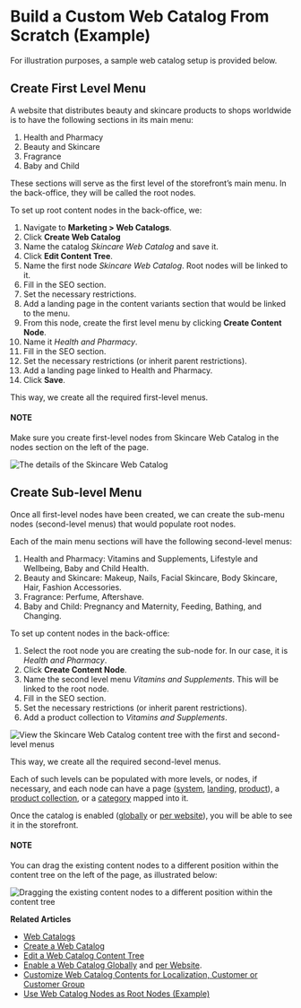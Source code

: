 <a id="user-guide-marketing-web-catalog-sample"></a>

# Build a Custom Web Catalog From Scratch (Example)

For illustration purposes, a sample web catalog setup is provided below.

## Create First Level Menu

A website that distributes beauty and skincare products to shops worldwide is to have the following sections in its main menu:

1. Health and Pharmacy
2. Beauty and Skincare
3. Fragrance
4. Baby and Child

These sections will serve as the first level of the storefront’s main menu. In the back-office, they will be called the root nodes.

To set up root content nodes in the back-office, we:

1. Navigate to **Marketing > Web Catalogs**.
2. Click **Create Web Catalog**
3. Name the catalog *Skincare Web Catalog* and save it.
4. Click **Edit Content Tree**.
5. Name the first node *Skincare Web Catalog*. Root nodes will be linked to it.
6. Fill in the SEO section.
7. Set the necessary restrictions.
8. Add a landing page in the content variants section that would be linked to the menu.
9. From this node, create the first level menu by clicking **Create Content Node**.
10. Name it *Health and Pharmacy*.
11. Fill in the SEO section.
12. Set the necessary restrictions (or inherit parent restrictions).
13. Add a landing page linked to Health and Pharmacy.
14. Click **Save**.

This way, we create all the required first-level menus.

#### NOTE
Make sure you create first-level nodes from Skincare Web Catalog in the nodes section on the left of the page.

![The details of the Skincare Web Catalog](user/img/marketing/web_catalogs/Create1RootNode.png)

## Create Sub-level Menu

Once all first-level nodes have been created, we can create the sub-menu nodes (second-level menus) that would populate root nodes.

Each of the main menu sections will have the following second-level menus:

1. Health and Pharmacy: Vitamins and Supplements, Lifestyle and Wellbeing, Baby and Child Health.
2. Beauty and Skincare: Makeup, Nails, Facial Skincare, Body Skincare, Hair, Fashion Accessories.
3. Fragrance: Perfume, Aftershave.
4. Baby and Child: Pregnancy and Maternity, Feeding, Bathing, and Changing.

To set up content nodes in the back-office:

1. Select the root node you are creating the sub-node for. In our case, it is *Health and Pharmacy*.
2. Click **Create Content Node**.
3. Name the second level menu *Vitamins and Supplements*. This will be linked to the root node.
4. Fill in the SEO section.
5. Set the necessary restrictions (or inherit parent restrictions).
6. Add a product collection to *Vitamins and Supplements*.

![View the Skincare Web Catalog content tree with the first and second-level menus](user/img/marketing/web_catalogs/Create1SubMenuNode.png)

This way, we create all the required second-level menus.

Each of such levels can be populated with more levels, or nodes, if necessary, and each node can have a page ([system](edit-content-tree/content-variants.md#user-guide-marketing-web-catalog-content-variant-system-page), [landing](edit-content-tree/content-variants.md#user-guide-marketing-web-catalog-content-variant-landing-page), [product](edit-content-tree/content-variants.md#user-guide-marketing-web-catalog-content-variant-product-page)), a [product collection](edit-content-tree/content-variants.md#user-guide-marketing-web-catalog-content-variant-product-collection), or a [category](edit-content-tree/content-variants.md#user-guide-marketing-web-catalog-content-variant-category) mapped into it.

Once the catalog is enabled ([globally](../../system/configuration/system/websites/global-routing.md#user-guide-marketing-web-catalog-enable-globally) or [per website](../../system/websites/web-configuration/general-sys-config/websites/website-routing.md#user-guide-marketing-web-catalog-enable-per-website)), you will be able to see it in the storefront.

#### NOTE
You can drag the existing content nodes to a different position within the content tree on the left of the page, as illustrated below:

![Dragging the existing content nodes to a different position within the content tree](user/img/marketing/web_catalogs/DragDropNode.png)

**Related Articles**

* [Web Catalogs](index.md#user-guide-web-catalog)
* [Create a Web Catalog](create.md#user-guide-web-catalog-create)
* [Edit a Web Catalog Content Tree](edit-content-tree/index.md#user-guide-web-catalog-edit-content-tree)
* [Enable a Web Catalog  Globally](../../system/configuration/system/websites/global-routing.md#user-guide-marketing-web-catalog-enable-globally) and [per Website](../../system/websites/web-configuration/general-sys-config/websites/website-routing.md#user-guide-marketing-web-catalog-enable-per-website).
* [Customize Web Catalog Contents for Localization, Customer or Customer Group](edit-content-tree/visibility.md#user-guide-marketing-web-catalog-customize)
* [Use Web Catalog Nodes as Root Nodes (Example)](web-catalog-nav-tool-usecase.md#user-guide-web-catalog-navigation-tool)

<!-- finish -->
<!-- fa-bars = fa-navicon -->
<!-- Ic Tiles is used as Set As Default in saved views, and as tiles in display layout options -->
<!-- IcPencil refers to Rename in Commerce and Inline Editing in CRM -->
<!-- Check mark in the square. -->
<!-- SortDesc is also used as drop-down arrow -->
<!-- A -->
<!-- B -->
<!-- C -->
<!-- D -->
<!-- E -->
<!-- F -->
<!-- G -->
<!-- H -->
<!-- I -->
<!-- L -->
<!-- M -->
<!-- P -->
<!-- R -->
<!-- S -->
<!-- T -->
<!-- U -->
<!-- Z -->
